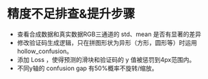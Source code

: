 # 精度不足排查&提升步骤

- 查看合成数据和真实数据RGB三通道的 std、mean 是否有显著的差异
- 修改验证码生成逻辑，只在拼图形状为异形（方形，圆形等）时运用 hollow_confusion。
- 添加 Loss ，使得预测的滑块和验证码的 y 值被惩罚到4px范围内。
- 不同y轴的 confusion gap 有50%概率不旋转/缩放。